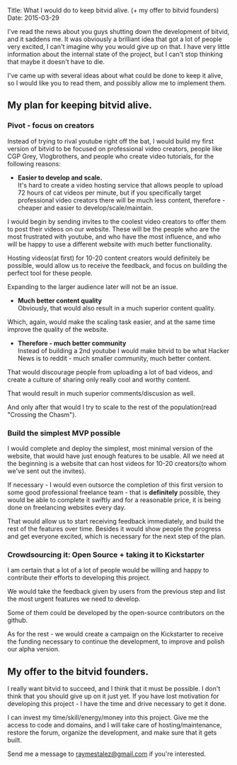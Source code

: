 Title: What I would do to keep bitvid alive. (+ my offer to bitvid founders)
Date: 2015-03-29

I've read the news about you guys shutting down the development of bitvid, and it saddens me. It was obviously a brilliant idea that got a lot of people very excited, I can't imagine why you would give up on that. I have very little information about the internal state of the project, but I can't stop thinking that maybe it doesn't have to die.

I've came up with several ideas about what could be done to keep it alive, so I would like you to read them, and possibly allow me to implement them.

## My plan for keeping bitvid alive.

### Pivot - focus on creators

Instead of trying to rival youtube right off the bat, I would build my first version of bitvid to be focused on professional video creators, people like CGP Grey, Vlogbrothers, and people who create video tutorials, for the following reasons:

- **Easier to develop and scale.**  
It's hard to create a video hosting service that allows people to upload 72 hours of cat videos per minute, but if you specifically target professional video creators there will be much less content, therefore - cheaper and easier to develop/scale/maintain.

I would begin by sending invites to the coolest video creators to offer them to post their videos on our website. These will be the people who are the most frustrated with youtube, and who have the most influence, and who will be happy to use a different website with much better functionality.

Hosting videos(at first) for 10-20 content creators would definitely be possible, would allow us to receive the feedback, and focus on building the perfect tool for these people.

Expanding to the larger audience later will not be an issue.

- **Much better content quality**  
Obviously, that would also result in a much superior content quality. 

Which, again, would make the scaling task easier, and at the same time improve the quality of the website.

- **Therefore - much better community**  
Instead of building a 2nd youtube I would make bitvid to be what Hacker News is to reddit - much smaller community, much better content.

That would discourage people from uploading a lot of bad videos, and create a culture of sharing only really cool and worthy content. 

That would result in much superior comments/discusion as well.

And only after that would I try to scale to the rest of the population(read "Crossing the Chasm").


### Build the simplest MVP possible

I would complete and deploy the simplest, most minimal version of the website, that would have just enough features to be usable. All we need at the beginning is a website that can host videos for 10-20 creators(to whom we've sent out the invites).

If necessary - I would even outsorce the completion of this first version to some good professional freelance team - that is **definitely** possible, they would be able to complete it swiftly and for a reasonable price, it is being done on freelancing websites every day.

That would allow us to start receiving feedback immediately, and build the rest of the features over time. Besides it would show people the progress and get everyone excited, which is necessary for the next step of the plan.

### Crowdsourcing it: Open Source  + taking it to Kickstarter

I am certain that a lot of a lot of people would be willing and happy to contribute their efforts to developing this project.

We would take the feedback given by users from the previous step and list the most urgent features we need to develop.

Some of them could be developed by the open-source contributors on the github.

As for the rest - we would create a campaign on the Kickstarter to receive the funding necessary to continue the development, to improve and polish our alpha version.

<!-- ### Monetization - alternative methods -->

## My offer to the bitvid founders.

I really want bitvid to succeed, and I think that it must be possible. I don't think that you should give up on it just yet. If you have lost motivation for developing this project - I have the time and drive necessary to get it done.

I can invest my time/skill/energy/money into this project. Give me the access to code and domains, and I will take care of hosting/maintenance, restore the forum, organize the development, and make sure that it gets built.

Send me a message to raymestalez@gmail.com if you're interested.
